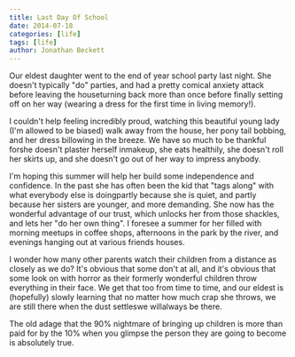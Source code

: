 ```yaml
---
title: Last Day Of School
date: 2014-07-18
categories: [life]
tags: [life]
author: Jonathan Beckett
---
```


Our eldest daughter went to the end of year school party last night. She doesn't typically "do" parties, and had a pretty comical anxiety attack before leaving the houseturning back more than once before finally setting off on her way (wearing a dress for the first time in living memory!).

I couldn't help feeling incredibly proud, watching this beautiful young lady (I'm allowed to be biased) walk away from the house, her pony tail bobbing, and her dress billowing in the breeze. We have so much to be thankful forshe doesn't plaster herself inmakeup, she eats healthily, she doesn't roll her skirts up, and she doesn't go out of her way to impress anybody.

I'm hoping this summer will help her build some independence and confidence. In the past she has often been the kid that "tags along" with what everybody else is doingpartly because she is quiet, and partly because her sisters are younger, and more demanding. She now has the wonderful advantage of our trust, which unlocks her from those shackles, and lets her "do her own thing". I foresee a summer for her filled with morning meetups in coffee shops, afternoons in the park by the river, and evenings hanging out at various friends houses.

I wonder how many other parents watch their children from a distance as closely as we do? It's obvious that some don't at all, and it's obvious that some look on with horror as their formerly wonderful children throw everything in their face. We get that too from time to time, and our eldest is (hopefully) slowly learning that no matter how much crap she throws, we are still there when the dust settleswe willalways be there.

The old adage that the 90% nightmare of bringing up children is more than paid for by the 10% when you glimpse the person they are going to become is absolutely true.